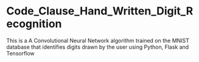 # Code_Clause_Hand_Written_Digit_Recognition
This is a A Convolutional Neural Network algorithm trained on the MNIST database that identifies digits drawn by the user using Python, Flask and Tensorflow
